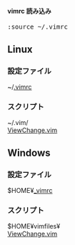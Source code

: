 #### vimrc 読み込み
<pre>
:source ~/.vimrc
</pre>

## Linux
### 設定ファイル
~/[.vimrc](https://github.com/udonawker/lit/blob/master/os/linux/tool/vi/vimrc/%40%40%40vimrc_20200109.txt)<br>
### スクリプト
~/.vim/<br>
[ViewChange.vim](https://github.com/udonawker/lit/blob/master/os/linux/tool/vi/vim_script/ViewChange.vim)

## Windows
### 設定ファイル
$HOME&yen;[_vimrc](https://github.com/udonawker/lit/blob/master/os/linux/tool/vi/vimrc/%40%40%40vimrc_win_20200723.txt)<br>
### スクリプト
$HOME&yen;vimfiles&yen;<br>
[ViewChange.vim](https://github.com/udonawker/lit/blob/master/os/linux/tool/vi/vim_script/ViewChange.vim)
